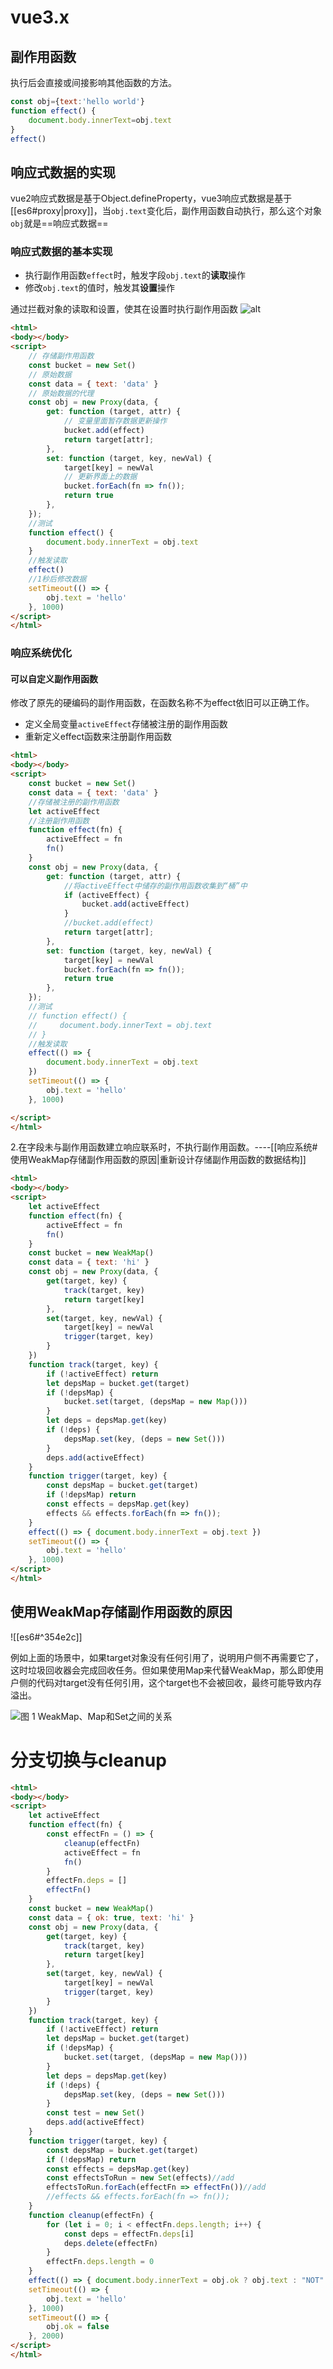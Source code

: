 # vue3.x
## 副作用函数

执行后会直接或间接影响其他函数的方法。

```javaScript
const obj={text:'hello world'}
function effect() {
    document.body.innerText=obj.text
}
effect()
```

## 响应式数据的实现

vue2响应式数据是基于Object.defineProperty，vue3响应式数据是基于[[es6#proxy|proxy]]，当`obj.text`变化后，副作用函数自动执行，那么这个对象`obj`就是==响应式数据==

### 响应式数据的基本实现

- 执行副作用函数`effect`时，触发字段`obj.text`的**读取**操作
- 修改`obj.text`的值时，触发其**设置**操作

通过拦截对象的读取和设置，使其在设置时执行副作用函数
![alt](../../../../assert/Excalidraw/vue/Drawing%202022-11-17%2010.52.03.excalidraw.svg)

``` html
<html>
<body></body>
<script>
    // 存储副作用函数
    const bucket = new Set()
    // 原始数据
    const data = { text: 'data' }
    // 原始数据的代理
    const obj = new Proxy(data, {
        get: function (target, attr) {
            // 变量里面暂存数据更新操作
            bucket.add(effect)
            return target[attr];
        },
        set: function (target, key, newVal) {
            target[key] = newVal
            // 更新界面上的数据
            bucket.forEach(fn => fn());
            return true
        },
    });
    //测试
    function effect() {
        document.body.innerText = obj.text
    }
    //触发读取
    effect()
    //1秒后修改数据
    setTimeout(() => {
        obj.text = 'hello'
    }, 1000)
</script>
</html>
```

### 响应系统优化
#### 可以自定义副作用函数

修改了原先的硬编码的副作用函数，在函数名称不为effect依旧可以正确工作。

- 定义全局变量`activeEffect`存储被注册的副作用函数
- 重新定义effect函数来注册副作用函数
```html
<html>
<body></body>
<script>
    const bucket = new Set()
    const data = { text: 'data' }
    //存储被注册的副作用函数
    let activeEffect
    //注册副作用函数
    function effect(fn) {
        activeEffect = fn
        fn()
    }
    const obj = new Proxy(data, {
        get: function (target, attr) {
            //将activeEffect中储存的副作用函数收集到“桶”中
            if (activeEffect) {
                bucket.add(activeEffect)
            }
            //bucket.add(effect)
            return target[attr];
        },
        set: function (target, key, newVal) {
            target[key] = newVal
            bucket.forEach(fn => fn());
            return true
        },
    });
    //测试
    // function effect() {
    //     document.body.innerText = obj.text
    // }
    //触发读取
    effect(() => {
        document.body.innerText = obj.text
    })
    setTimeout(() => {
        obj.text = 'hello'
    }, 1000)

</script>
</html>
```


2.在字段未与副作用函数建立响应联系时，不执行副作用函数。----[[响应系统#使用WeakMap存储副作用函数的原因|重新设计存储副作用函数的数据结构]]

```html
<html>
<body></body>
<script>
    let activeEffect
    function effect(fn) {
        activeEffect = fn
        fn()
    }
    const bucket = new WeakMap()
    const data = { text: 'hi' }
    const obj = new Proxy(data, {
        get(target, key) {
            track(target, key)
            return target[key]
        },
        set(target, key, newVal) {
            target[key] = newVal
            trigger(target, key)
        }
    })
    function track(target, key) {
        if (!activeEffect) return
        let depsMap = bucket.get(target)
        if (!depsMap) {
            bucket.set(target, (depsMap = new Map()))
        }
        let deps = depsMap.get(key)
        if (!deps) {
            depsMap.set(key, (deps = new Set()))
        }
        deps.add(activeEffect)
    }
    function trigger(target, key) {
        const depsMap = bucket.get(target)
        if (!depsMap) return
        const effects = depsMap.get(key)
        effects && effects.forEach(fn => fn());
    }
    effect(() => { document.body.innerText = obj.text })
    setTimeout(() => {
        obj.text = 'hello'
    }, 1000)
</script>
</html>
```

## 使用WeakMap存储副作用函数的原因

![[es6#^354e2c]]

例如上面的场景中，如果target对象没有任何引用了，说明用户侧不再需要它了，这时垃圾回收器会完成回收任务。但如果使用Map来代替WeakMap，那么即使用户侧的代码对target没有任何引用，这个target也不会被回收，最终可能导致内存溢出。

![图 1 WeakMap、Map和Set之间的关系](../../../../assert/Excalidraw/vue/WeakMap、Map和Set之间的关系.svg)

# 分支切换与cleanup

```html
<html>
<body></body>
<script>
    let activeEffect
    function effect(fn) {
        const effectFn = () => {
            cleanup(effectFn)
            activeEffect = fn
            fn()
        }
        effectFn.deps = []
        effectFn()
    }
    const bucket = new WeakMap()
    const data = { ok: true, text: 'hi' }
    const obj = new Proxy(data, {
        get(target, key) {
            track(target, key)
            return target[key]
        },
        set(target, key, newVal) {
            target[key] = newVal
            trigger(target, key)
        }
    })
    function track(target, key) {
        if (!activeEffect) return
        let depsMap = bucket.get(target)
        if (!depsMap) {
            bucket.set(target, (depsMap = new Map()))
        }
        let deps = depsMap.get(key)
        if (!deps) {
            depsMap.set(key, (deps = new Set()))
        }
        const test = new Set()
        deps.add(activeEffect)
    }
    function trigger(target, key) {
        const depsMap = bucket.get(target)
        if (!depsMap) return
        const effects = depsMap.get(key)
        const effectsToRun = new Set(effects)//add
        effectsToRun.forEach(effectFn => effectFn())//add
        //effects && effects.forEach(fn => fn());
    }
    function cleanup(effectFn) {
        for (let i = 0; i < effectFn.deps.length; i++) {
            const deps = effectFn.deps[i]
            deps.delete(effectFn)
        }
        effectFn.deps.length = 0
    }
    effect(() => { document.body.innerText = obj.ok ? obj.text : "NOT" })
    setTimeout(() => {
        obj.text = 'hello'
    }, 1000)
    setTimeout(() => {
        obj.ok = false
    }, 2000)
</script>
</html>
```